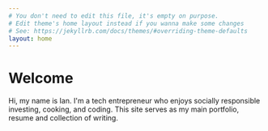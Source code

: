 ```yaml
---
# You don't need to edit this file, it's empty on purpose.
# Edit theme's home layout instead if you wanna make some changes
# See: https://jekyllrb.com/docs/themes/#overriding-theme-defaults
layout: home
---
```



# Welcome

Hi, my name is Ian. I'm a tech entrepreneur who enjoys socially responsible investing, cooking, and coding. This site serves as my main portfolio, resume and collection of writing.
